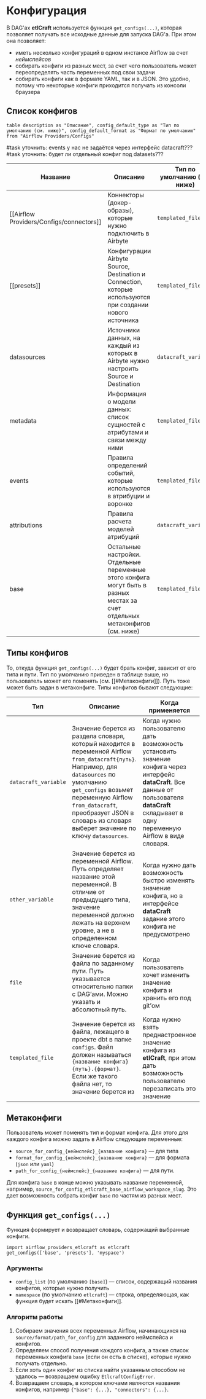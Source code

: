# Конфигурация

В DAG'ах **etlCraft** используется функция `get_configs(...)`, которая позволяет получать все исходные данные для запуска DAG'а. При этом она позволяет:
- иметь несколько конфигураций в одном инстансе Airflow за счет *неймспейсов*
- собирать конфиги из разных мест, за счет чего пользователь может переопределять часть переменных под свои задачи
- собирать конфиги как в формате YAML, так и в JSON. Это удобно, потому что некоторые конфиги приходится получать из консоли браузера
## Список конфигов
```dataview
table description as "Описание", config_default_type as "Тип по умолчанию (см. ниже)", config_default_format as "Формат по умолчанию" from "Airflow Providers/Configs"
```


#task уточнить: events у нас не задаётся через интерфейс datacraft??? 
#task уточнить: будет ли отдельный конфиг под datasets???

| Название                                 | Описание                                                                                                                     | Тип по умолчанию (см. ниже) | Формат по умолчанию |
| ---------------------------------------- | ---------------------------------------------------------------------------------------------------------------------------- | --------------------------- | ------------------- |
| [[Airflow Providers/Configs/connectors]] | Коннекторы (докер-образы), которые нужно подключить в Airbyte                                                                | `templated_file`            | `yaml`              |
| [[presets]]                              | Конфигурации Airbyte Source, Destination и Connection, которые используются при создании нового источника                    | `templated_file`            | `json`              |
| datasources                              | Источники данных, на каждый из которых в Airbyte нужно настроить Source и Destination                                        | `datacraft_variable`        | `json`              |
| metadata                                 | Информация о модели данных: список сущностей с атрибутами и связи между ними                                                 | `templated_file`            | `yaml`              |
| events                                   | Правила определений событий, которые используются в атрибуции и воронке                                                      | `templated_file`            | `yaml`              |
| attributions                             | Правила расчета моделей атрибуций                                                                                            | `datacraft_variable`        | `json`              |
| base                                     | Остальные настройки. Отдельные переменные этого конфига могут быть в разных местах за счет отдельных метаконфигов (см. ниже) | `templated_file`            | `yaml`              |
## Типы конфигов
То, откуда функция `get_configs(...)` будет брать конфиг, зависит от его типа и пути. Тип по умолчанию приведен в таблице выше, но пользователь может его поменять (см. [[#Метаконфиги]]). Путь тоже может быть задан в метаконфиге. Типы конфигов бывают следующие:

| Тип                  | Описание                                                                                                                                                                                                                                                                               | Когда применяется                                                                                                                                                                                  | Путь по умолчанию                                                                                                                                                           |
| -------------------- | -------------------------------------------------------------------------------------------------------------------------------------------------------------------------------------------------------------------------------------------------------------------------------------- | -------------------------------------------------------------------------------------------------------------------------------------------------------------------------------------------------- | --------------------------------------------------------------------------------------------------------------------------------------------------------------------------- |
| `datacraft_variable` | Значение берется из раздела словаря, который находится в переменной Airflow `from_datacraft{путь}`. Например, для `datasources` по умолчанию `get_configs` возьмет переменную Airflow `from_datacraft`, преобразует JSON в словарь из словаря выберет значение по ключу `datasources`. | Когда нужно пользователю дать возможность установить значение конфига через интерфейс **dataCraft**. Все данные от пользователя **dataCraft** складывает в одну переменную Airflow в виде словаря. | Пустой, что означает, что конфиг будет взят из переменной Airflow `from_datacraft`. Если задать путь `_v2`, то конфиг будет взят из переменной Airflow `from_datacraft_v2`. |
| `other_variable`     | Значение берется из переменной Airflow. Путь определяет название этой переменной. В отличие от предыдущего типа, значение переменной должно лежать на верхнем уровне, а не в определенном ключе словаря.                                                                               | Когда нужно дать возможность быстро изменять значение конфига, но в интерфейсе **dataCraft** задание этого конфига не предусмотрено                                                                | Совпадает с названием конфига                                                                                                                                               |
| `file`               | Значение берется из файла по заданному пути. Путь указывается относительно папки с DAG’ами. Можно указать и абсолютный путь.                                                                                                                                                           | Когда пользователь хочет изменить значение конфига и хранить его под git’ом                                                                                                                        | `configs/{название конфига}`                                                                                                                                                |
| `templated_file`     | Значение берется из файла, лежащего в проекте dbt в папке `configs`. Файл должен называться `{название конфига}{путь}.{формат}`. Если же такого файла нет, то значение берется из                                                                                                      | Когда нужно взять преднастроенное значение конфига из **etlCraft**, при этом дать возможность пользователю перезаписать это значение                                                               | Пустой                                                                                                                                                                      |
## Метаконфиги
Пользователь может поменять тип и формат конфига. Для этого для каждого конфига можно задать в Airflow следующие переменные:
- `source_for_config_{неймспейс}_{название конфига}` — для типа
- `format_for_config_{неймспейс}_{название конфига}` — для формата (`json` или `yaml`)
- `path_for_config_{неймспейс}_{название конфига}` — для пути.

Для конфига `base` в конце можно указывать название переменной, например, `source_for_config_etlcraft_base_airflow_workspace_slug`. Это дает возможность собрать конфиг `base` по частям из разных мест.

## Функция `get_configs(...)`
Функция формирует и возвращает словарь, содержащий выбранные конфиги.
```
import airflow_providers_etlcraft as etlcraft
get_configs(['base', 'presets'], 'myspace')
```
### Аргументы
- `config_list` (по умолчанию `[base]`) — список, содержащий названия конфигов, которые нужно получить
- `namespace` (по умолчанию `etlcraft`) — строка, определяющая, как функция будет искать [[#Метаконфиги]].
### Алгоритм работы
1. Собираем значения всех переменных Airflow, начинающихся на `source/format/path_for_config` для заданного неймспейса и конфигов.
2. Определяем способ получения каждого конфига, а также список переменных конфига `base` (если он есть в списке), которые нужно получать отдельно.
3. Если хоть один конфиг из списка найти указанным способом не удалось — возвращаем ошибку `EtlcraftConfigError`.
4. Возвращаем словарь, в котором ключами являются названия конфигов, например `{"base": {...}, "connectors": {...}`.

